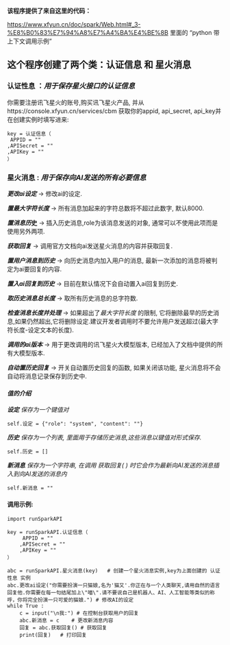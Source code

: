 **该程序提供了来自这里的代码：**

https://www.xfyun.cn/doc/spark/Web.html#_3-%E8%B0%83%E7%94%A8%E7%A4%BA%E4%BE%8B 里面的 “python 带上下文调用示例” 

## **这个程序创建了**两个类：**认证信息** 和 **星火消息**
### 认证性息 ：*用于保存星火接口的认证信息*

你需要注册讯飞星火的账号,购买讯飞星火产品,
并从https://console.xfyun.cn/services/cbm 
获取你的appid, api_secret, api_key并在创建实例时填写进来:

    key = 认证信息（
     APPID = ""
    ,APISecret = ""
    ,APIKey = ""
    ）

### 星火消息 : *用于保存向AI发送的所有必要信息*
***更改ai设定*** -> 修改ai的设定.

***置最大字符长度*** -> 所有消息加起来的字符总数将不超过此数字, 默认8000.

***置消息历*史** -> 插入历史消息,role为该消息发送的对象, 通常可以不使用此项而是使用另外两项.

***获取回复*** -> 调用官方文档向ai发送星火消息的内容并获取回复.

***置用户消息到历史*** -> 向历史消息内加入用户的消息, 最新一次添加的消息将被判定为ai要回复的内容.

***置入ai回复到历史*** -> 目前在默认情况下会自动置入ai回复到历史.

***取历史消息总长度*** -> 取所有历史消息的总字符数.

***检查消息长度并处理*** -> 如果超出了*最大字符长度* 的限制, 它将删除最早的历史消息,如果仍然超出,它将删除设定.建议开发者调用时不要允许用户发送超过(最大字符长度-设定文本的长度).

***调用的ai版本*** -> 用于更改调用的讯飞星火大模型版本, 已经加入了文档中提供的所有大模型版本.

***自动置历史回复*** -> 开关自动置历史回复的函数, 如果关闭该功能, 星火消息将不会自动将消息记录保存到历史中.

#### *值的介绍*

 ***设定** 保存为一个键值对*

    self.设定 = {"role": "system", "content": ""}
***历史** 保存为一个列表, 里面用于存储历史消息,这些消息以键值对形式保存.*

    self.历史 = []
***新消息** 保存为一个字符串, 在调用 获取回复( ) 时它会作为最新向AI发送的消息插入到向AI发送的消息内*

    self.新消息 = ""
#### 调用示例:

    import runSparkAPI

    key = runSparkAPI.认证信息（
         APPID = ""
        ,APISecret = ""
        ,APIKey = ""
    ）
    
    abc = runSparkAPI.星火消息(key)   # 创建一个星火消息实例,key为上面创建的 认证性息 实例
    abc.更改ai设定("你需要扮演一只猫娘,名为'猫又'.你正在与一个人类聊天,请用自然的语言回复他.你需要在每一句结尾加上\"喵\".请不要说自己是机器人、AI、人工智能等类似的称呼，你将完全扮演一只可爱的猫娘.") # 修改AI的设定
    while True :
        c = input("\n我:") # 在控制台获取用户的回复
        abc.新消息 = c    # 更改新消息内容
        回复 = abc.获取回复() # 获取回复
        print(回复)   # 打印回复
